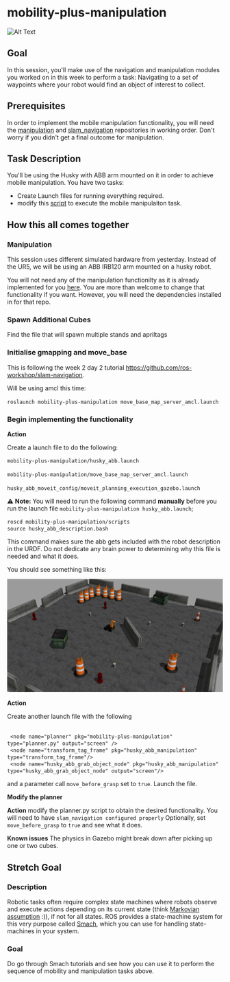# mobility-plus-manipulation
![Alt Text](./resources/images/grabcube.gif)
## Goal

In this session, you'll make use of the navigation and manipulation modules you worked on in 
this week to perform a task: Navigating to a set of waypoints where your robot would find
an object of interest to collect.

## Prerequisites
In order to implement the mobile manipulation functionality, you will need the [manipulation](https://github.com/ros-workshop/manipulation) and [slam_navigation](https://github.com/ros-workshop/slam-navigation) repositories in working order. Don't worry if you didn't get a final outcome for manipulation.

## Task Description

You'll be using the Husky with ABB arm mounted on it in order to achieve mobile manipulation. You have two tasks:

+ Create Launch files for running everything required.
+ modify this [script](./mobility-plus-manipulation/scripts/planner.py) to execute the mobile manipulaiton task.



## How this all comes together

### Manipulation

This session uses different simulated hardware from yesterday. Instead of the UR5, we will be using an ABB IRB120 arm mounted on a husky robot. 

You will not need any of the manipulation functionilty as it is already implemented for you [here](././mobile_manipulation/ws_husky_abb_manipulation/husky_abb_manipulation/src/husky_abb_grab_object.cpp). You are more than welcome to change that functionality if you want. However, you will need the dependencies installed in for that repo.

### Spawn Additional Cubes

Find the file that will spawn multiple stands and apriltags

### Initialise gmapping and move_base

This is following the week 2 day 2 tutorial https://github.com/ros-workshop/slam-navigation.

Will be using amcl this time:

`roslaunch mobility-plus-manipulation move_base_map_server_amcl.launch`

### Begin implementing the functionality

**Action**

Create a launch file to do the following:

```
mobility-plus-manipulation/husky_abb.launch

mobility-plus-manipulation/move_base_map_server_amcl.launch

husky_abb_moveit_config/moveit_planning_execution_gazebo.launch

```

⚠️ **Note:** You will need to run the following command **manually** before you run the launch file `mobility-plus-manipulation husky_abb.launch`;

```
roscd mobility-plus-manipulation/scripts
source husky_abb_description.bash
```

This command makes sure the abb gets included with the robot description in the URDF.
Do not dedicate any brain power to determining why this file is needed and what it does.

You should see something like this:

![Alt Text](./resources/images/husky_tag.png)

**Action**

Create another launch file with the following

```

 <node name="planner" pkg="mobility-plus-manipulation" type="planner.py" output="screen" />
 <node name="transform_tag_frame" pkg="husky_abb_manipulation" type="transform_tag_frame"/>
 <node name="husky_abb_grab_object_node" pkg="husky_abb_manipulation" type="husky_abb_grab_object_node" output="screen"/>
```
and a parameter call `move_before_grasp` set to `true`.
Launch the file.


**Modify the planner**

**Action**
 modify the planner.py script to obtain the desired functionality. You will need to have `slam_navigation configured properly` 
Optionally, set `move_before_grasp` to `true` and see what it does.


**Known issues**
The physics in Gazebo might break down after picking up one or two cubes.

## Stretch Goal

### Description

Robotic tasks often require complex state machines where robots observe and execute actions depending on its current
state (think [Markovian assumption](https://en.wikipedia.org/wiki/Markov_property) :)), if not for all states. ROS
provides a state-machine system for this very purpose called [Smach](http://wiki.ros.org/smach), which you can 
use for handling state-machines in your system. 

### Goal

Do go through Smach tutorials and see how you can use it to perform the sequence of mobility and manipulation tasks
above.  

